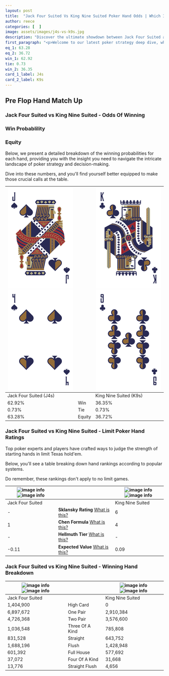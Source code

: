 ```yaml
---
layout: post
title:  "Jack Four Suited Vs King Nine Suited Poker Hand Odds | Which Is The Better Hand In Poker? A Complete Guide"
author: reece
categories: [  ]
image: assets/images/j4s-vs-k9s.jpg
description: "Discover the ultimate showdown between Jack Four Suited and King Nine Suited in poker! Uncover the odds, strategies, and scenarios where one hand triumphs over the other. Get ready to up your poker game with this thrilling analysis."
first_paragraph: "<p>Welcome to our latest poker strategy deep dive, where we're pitting two distinct hands against each other in a high-stakes showdown: Jack Four Suited vs King Nine Suited.</p><p>In the dynamic world of poker, every decision counts, and knowing which hand holds the upper hand is key to your success at the table.</p><p>In this article, we'll dissect these two hands, explore the scenarios where one dominates the other, and equip you with the knowledge to make strategic choices that can tip the odds in your favor.</p><p>Get ready to unravel the intriguing dynamics of these poker hands and elevate your game to new heights.</p>"
eq_1: 63.28
eq_2: 36.72
win_1: 62.92
tie: 0.73
win_2: 36.35
card_1_label: J4s
card_2_label: K9s
---
```




[comment]: # (sp0)

## Pre Flop Hand Match Up

<div class="table hand-ratings" markdown="1"> 



### Jack Four Suited vs King Nine Suited - Odds Of Winning


  
<div class="row graphs"> 
<div class="col-lg-6">
    <h3>Win Probablility</h3>
    <canvas id="WinChart"></canvas>
</div>
<div class="col-lg-6">
    <h3>Equity</h3>
    <canvas id="EquityChart"></canvas>
</div>
</div>

  Below, we present a detailed breakdown of the winning probabilities for each hand, providing you with the insight you need to navigate the intricate landscape of poker strategy and decision-making. 

Dive into these numbers, and you'll find yourself better equipped to make those crucial calls at the table.


    
| ![image info](assets/images/hand1/j.png) ![image info](assets/images/hand1/4.png) |  | ![image info](assets/images/hand2/k.png) ![image info](assets/images/hand2/9.png) |
| -------- | -------- | -------- |
| Jack Four Suited (J4s) |  | King Nine Suited (K9s) |
| 62.92% | Win | 36.35% |
| 0.73% | Tie | 0.73% |
| 63.28% | Equity | 36.72% |




[comment]: # (sp1)



### Jack Four Suited vs King Nine Suited - Limit Poker Hand Ratings

Top poker experts and players have crafted ways to judge the strength of starting hands in limit Texas hold'em. 

Below, you'll see a table breaking down hand rankings according to popular systems. 

Do remember, these rankings don't apply to no limit games.


    
| ![image info](https://www.riverpairs.com/assets/images/hand1/j.png) ![image info](https://www.riverpairs.com/assets/images/hand1/4.png) |  | ![image info](https://www.riverpairs.com/assets/images/hand2/k.png) ![image info](https://www.riverpairs.com/assets/images/hand2/9.png) |
| -------- | -------- | -------- |
| Jack Four Suited |  | King Nine Suited |
| - | **Sklansky Rating** [What is this?](/sklansky-rating-explained) | 6 |
| 1 | **Chen Formula** [What is this?](/chen-formula-explained) | 4 |
| - | **Hellmuth Tier** [What is this?](/Hellmuth-tier-explained) | - |
| -0.11 | **Expected Value** [What is this?](/expected-value-explained) | 0.09 |




[comment]: # (sp2)



### Jack Four Suited vs King Nine Suited - Winning Hand Breakdown


    
| ![image info](https://www.riverpairs.com/assets/images/hand1/j.png) ![image info](https://www.riverpairs.com/assets/images/hand1/4.png) |  | ![image info](https://www.riverpairs.com/assets/images/hand2/k.png) ![image info](https://www.riverpairs.com/assets/images/hand2/9.png) |
| -------- | -------- | -------- |
| Jack Four Suited |  | King Nine Suited |
| 1,404,900 | High Card | 0 |
| 6,897,672 | One Pair | 2,910,384 |
| 4,726,368 | Two Pair | 3,576,600 |
| 1,036,548 | Three Of A Kind | 785,808 |
| 831,528 | Straight | 643,752 |
| 1,688,196 | Flush | 1,428,948 |
| 601,392 | Full House | 577,692 |
| 37,072 | Four Of A Kind | 31,668 |
| 13,776 | Straight Flush | 4,656 |




[comment]: # (sp3)



</div>

[comment]: # (sp4)



[comment]: # (sp5)

